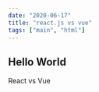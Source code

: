 ```yaml
---
date: "2020-06-17"
title: "react.js vs vue"
tags: ["main", "html"]
---
```


## Hello World

React vs Vue